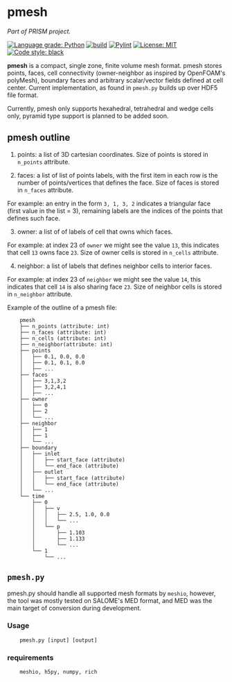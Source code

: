 # pmesh
*Part of PRISM project.*

[![Language grade: Python](https://img.shields.io/lgtm/grade/python/g/EigenEmara/pmesh.svg?logo=lgtm&logoWidth=18)](https://lgtm.com/projects/g/EigenEmara/pmesh/context:python)
[![build](https://github.com/EigenEmara/pmesh/actions/workflows/python-app.yml/badge.svg)](https://github.com/EigenEmara/pmesh/actions/workflows/python-app.yml)
[![Pylint](https://github.com/EigenEmara/pmesh/actions/workflows/pylint.yml/badge.svg)](https://github.com/EigenEmara/pmesh/actions/workflows/pylint.yml)
[![License: MIT](https://img.shields.io/badge/License-MIT-yellow.svg)](https://opensource.org/licenses/MIT)
[![Code style: black](https://img.shields.io/badge/code%20style-black-000000.svg)](https://github.com/psf/black)

**pmesh** is a compact, single zone, finite volume mesh format. pmesh stores points, faces, cell connectivity (owner-neighbor as inspired by OpenFOAM's polyMesh), boundary faces and arbitrary scalar/vector fields defined at cell center. Current implementation, as found in `pmesh.py` builds up over HDF5 file format.

Currently, pmesh only supports hexahedral, tetrahedral and wedge cells only, pyramid type support is planned to be added soon.

## pmesh outline
1. points: 
a list of 3D cartesian coordinates. Size of points is stored in `n_points` attribute.

2. faces: 
a list of list of points labels, with the first item in each row is the number of points/vertices that defines the face. Size of faces is stored in `n_faces` attribute.

For example: an entry in the form `3, 1, 3, 2` indicates a triangular face (first value in the list = 3), remaining labels are the indices of the points that defines such face.

3. owner: 
a list of of labels of cell that owns which faces.

For example: at index 23 of `owner` we might see the value `13`, this indicates that cell `13` owns face `23`. Size of owner cells is stored in `n_cells` attribute.

4. neighbor:
a list of labels that defines neighbor cells to interior faces.

For example: at index 23 of `neighbor` we might see the value `14`, this indicates that cell `14` is also sharing face `23`. Size of neighbor cells is stored in `n_neighbor` attribute.


Example of the outline of a pmesh file:

        pmesh
        ├── n_points (attribute: int)
        ├── n_faces (attribute: int)
        ├── n_cells (attribute: int)
        ├── n_neighbor(attribute: int)
        ├── points
        │   ├── 0.1, 0.0, 0.0
        │   ├── 0.1, 0.1, 0.0
        │   ├── ...
        ├── faces
        │   ├── 3,1,3,2
        │   ├── 3,2,4,1
        │   ├── ...
        ├── owner
        │   ├── 0
        │   ├── 2
        │   └── ...
        ├── neighbor
        │   ├── 1
        │   ├── 1
        │   └── ...
        ├── boundary
        │   ├── inlet
        │   │   ├── start_face (attribute)
        │   │   └── end_face (attribute)
        │   ├── outlet
        │   │   ├── start_face (attribute)
        │   │   └── end_face (attribute)
        │   └── ...
        └── time
            ├── 0
            │   ├── v
            │   │   ├── 2.5, 1.0, 0.0
            │   │   └── ...
            │   └── p
            │       ├── 1.103
            │       ├── 1.133
            │       └── ...
            └── 1
                └── ...

## `pmesh.py`
pmesh.py should handle all supported mesh formats by `meshio`, however, the tool was mostly tested on SALOME's MED format, and MED was the main target of conversion during development.

### Usage
        pmesh.py [input] [output]

### requirements
        meshio, h5py, numpy, rich
